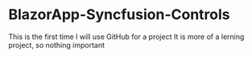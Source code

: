 # BlazorApp-Syncfusion-Controls
This is the first time I will use GitHub for a project
It is more of a lerning project, so nothing important
